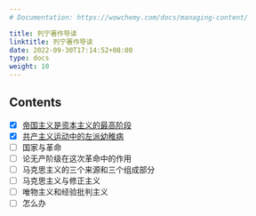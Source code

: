 ```yaml
---
# Documentation: https://wowchemy.com/docs/managing-content/

title: 列宁著作导读
linktitle: 列宁著作导读
date: 2022-09-30T17:14:52+08:00
type: docs
weight: 10
---
```


## Contents

- [x] [帝国主义是资本主义的最高阶段](帝国主义是资本主义的最高阶段)
- [x] [共产主义运动中的左派幼稚病](共产主义运动中的左派幼稚病)
- [ ] 国家与革命
- [ ] 论无产阶级在这次革命中的作用
- [ ] 马克思主义的三个来源和三个组成部分
- [ ] 马克思主义与修正主义
- [ ] 唯物主义和经验批判主义
- [ ] 怎么办
